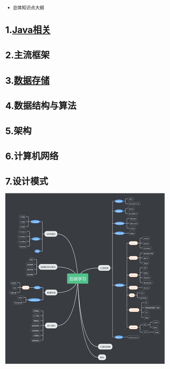 - 总体知识点大纲

# 1.[Java相关](./Java相关)  

# 2.主流框架  
# 3.[数据存储](./数据存储)
# 4.数据结构与算法  
# 5.架构  
# 6.计算机网络  
# 7.设计模式  

![](./image/Java知识点.png)